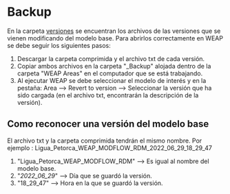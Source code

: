 # Backup
En la carpeta [versiones](https://drive.google.com/drive/folders/13Nzx3feUKlYhbTpyBIJNq1DmVB3f3x_f?usp=sharing) se encuentran los archivos de las versiones que se vienen modificando del modelo base. Para abrirlos correctamente en WEAP se debe seguir los siguientes pasos:
1. Descargar la carpeta comprimida y el archivo txt de cada versión.
2. Copiar ambos archivos en la carpeta "_Backup" alojada dentro de la carpeta "WEAP Areas" en el computador que se está trabajando.
3. Al ejecutar WEAP se debe seleccionar el modelo de interés y en la pestaña: Area --> Revert to version --> Seleccionar la versión que ha sido cargada (en el archivo txt, encontrarán la descripción de la versión).

## Como reconocer una versión del modelo base
El archivo txt y la carpeta comprimida tendrán el mismo nombre. Por ejemplo : Ligua_Petorca_WEAP_MODFLOW_RDM_2022_06_29_18_29_47
1. "Ligua_Petorca_WEAP_MODFLOW_RDM" --> Es igual al nombre del modelo base.
2. "_2022_06_29_"                   --> Día que se guardó la versión.
3. "18_29_47"                       --> Hora en la que se guardó la versión.
